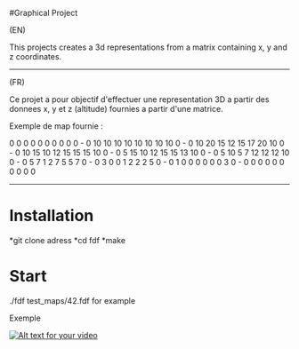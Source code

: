 #Graphical Project

(EN)

This projects creates a 3d representations from a matrix containing x, y and z coordinates.


---------------------------------------------------------------
(FR)

Ce projet a pour objectif d'effectuer une representation 3D a partir des donnees x, y et z (altitude) fournies a partir d'une matrice.

Exemple de map fournie :

0  0  0  0  0  0  0  0  0  0 -
0 10 10 10 10 10 10 10 10  0 -
0 10 20 15 12 15 17 20 10  0 -
0 10 15 10 12 15 15 15 10  0 -
0  5 15 10 12 15 15 13 10  0 -
0  5 10  5  7 12 12 12 10  0 -
0  5  7  1  2  7  5  5  7  0 -
0  3  0  0  1  2  2  2  5  0 -
0  1  0  0  0  0  0  0  3  0 -
0  0  0  0  0  0  0  0  0  0

----------------------------------------------------------------------------
# Installation

*git clone adress
*cd fdf
*make
 
# Start
./fdf test_maps/42.fdf for example


Exemple


[![Alt text for your video](https://img.youtube.com/vi/H8QbKCzpmxM/0.jpg)](https://www.youtube.com/watch?v=H8QbKCzpmxM)


